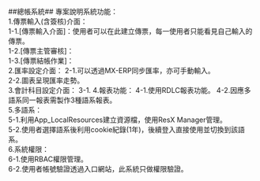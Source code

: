 ##總帳系統##
專案說明系統功能：    
1.傳票輸入(含簽核)介面：  
  1-1.[傳票輸入介面]：使用者可以在此建立傳票，每一使用者只能看見自己輸入的傳票。  
  1-2.[傳票主管審核]：   
  1-3.[傳票結帳作業]：    
2.匯率設定介面：
  2-1.可以透過MX-ERP同步匯率，亦可手動輸入。  
  2-2.圖表呈現匯率走勢。  
3.會計科目設定介面：
  3-1.
4.報表功能：
  4-1.使用RDLC報表功能。
  4-2.因應多語系同一報表需製作3種語系報表。  
5.多語系：  
  5-1.利用App_LocalResources建立資源檔，使用ResX Manager管理。  
  5-2.使用者選擇語系後利用cookie紀錄(1年)，後續登入直接使用並切換到該語系。  
6.系統權限：  
  6-1.使用RBAC權限管理。  
  6-2.使用者帳號驗證透過入口網站，此系統只做權限驗證。  
